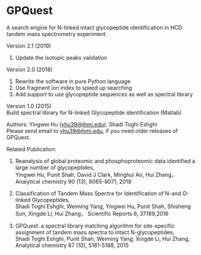 # GPQuest 
A search engine for N-linked intact glycopeptide identification in HCD tandem mass spectrometry experiment.

Version 2.1 (2019)<br>
1. Update the isotopic peaks validation<br>

Version 2.0 (2018)<br>
1. Rewrite the software in pure Python language
1. Use fragment ion index to speed up searching<br>
2. Add support to use glycopeptide sequences as well as spectral library<br>

Version 1.0 (2015)<br>
Build spectral library for N-linked Glycopeptide identification (Matlab)


Authors: Yingwei Hu (yhu39@jhmi.edu), Shadi Toghi Eshghi <br>
Please send email to yhu39@jhmi.edu, if you need older releases of GPQuest.

Related Publication:
1) Reanalysis of global proteomic and phosphoproteomic data identified a large number of glycopeptides,  
Yingwei Hu, Punit Shah, David J Clark, Minghui Ao, Hui Zhang，
Analytical chemistry 90 (13), 8065-8071, 2018

2) Classification of Tandem Mass Spectra for Identification of N-and O-linked Glycopeptides,   
Shadi Toghi Eshghi, Weiming Yang, Yingwei Hu, Punit Shah, Shisheng Sun, Xingde Li, Hui Zhang，
Scientific Reports 6, 37189,2016

3) GPQuest: a spectral library matching algorithm for site-specific assignment of tandem mass spectra to intact N-glycopeptides,  
Shadi Toghi Eshghi, Punit Shah, Weiming Yang, Xingde Li, Hui Zhang,
Analytical chemistry 87 (10), 5181-5188, 2015



